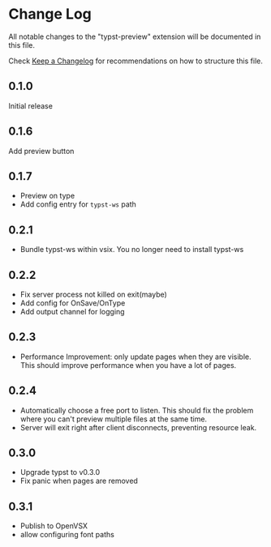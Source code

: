 # Change Log

All notable changes to the "typst-preview" extension will be documented in this file.

Check [Keep a Changelog](http://keepachangelog.com/) for recommendations on how to structure this file.


## 0.1.0

Initial release 

## 0.1.6

Add preview button

## 0.1.7

- Preview on type
- Add config entry for `typst-ws` path

## 0.2.1

- Bundle typst-ws within vsix. You no longer need to install typst-ws

## 0.2.2

- Fix server process not killed on exit(maybe)
- Add config for OnSave/OnType
- Add output channel for logging

## 0.2.3

- Performance Improvement: only update pages when they are visible. This should improve performance when you have a lot of pages.

## 0.2.4

- Automatically choose a free port to listen. This should fix the problem where you can't preview multiple files at the same time.
- Server will exit right after client disconnects, preventing resource leak.

## 0.3.0

- Upgrade typst to v0.3.0
- Fix panic when pages are removed

## 0.3.1

- Publish to OpenVSX
- allow configuring font paths
